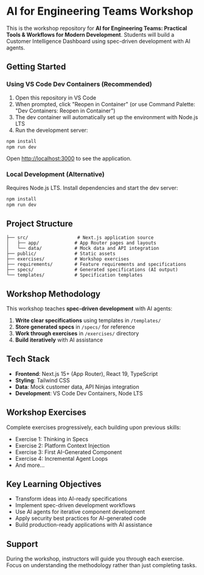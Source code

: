 # AI for Engineering Teams Workshop

This is the workshop repository for **AI for Engineering Teams: Practical Tools & Workflows for Modern Development**. Students will build a Customer Intelligence Dashboard using spec-driven development with AI agents.

## Getting Started

### Using VS Code Dev Containers (Recommended)

1. Open this repository in VS Code
2. When prompted, click "Reopen in Container" (or use Command Palette: "Dev Containers: Reopen in Container")
3. The dev container will automatically set up the environment with Node.js LTS
4. Run the development server:

```bash
npm install
npm run dev
```

Open [http://localhost:3000](http://localhost:3000) to see the application.

### Local Development (Alternative)

Requires Node.js LTS. Install dependencies and start the dev server:

```bash
npm install
npm run dev
```

## Project Structure

```
├── src/                  # Next.js application source
│   ├── app/             # App Router pages and layouts
│   └── data/            # Mock data and API integration
├── public/              # Static assets
├── exercises/           # Workshop exercises
├── requirements/        # Feature requirements and specifications
├── specs/               # Generated specifications (AI output)
└── templates/           # Specification templates
```

## Workshop Methodology

This workshop teaches **spec-driven development** with AI agents:

1. **Write clear specifications** using templates in `/templates/`
2. **Store generated specs** in `/specs/` for reference
3. **Work through exercises** in `/exercises/` directory
4. **Build iteratively** with AI assistance

## Tech Stack

- **Frontend**: Next.js 15+ (App Router), React 19, TypeScript
- **Styling**: Tailwind CSS
- **Data**: Mock customer data, API Ninjas integration
- **Development**: VS Code Dev Containers, Node LTS

## Workshop Exercises

Complete exercises progressively, each building upon previous skills:

- Exercise 1: Thinking in Specs
- Exercise 2: Platform Context Injection  
- Exercise 3: First AI-Generated Component
- Exercise 4: Incremental Agent Loops
- And more...

## Key Learning Objectives

- Transform ideas into AI-ready specifications
- Implement spec-driven development workflows
- Use AI agents for iterative component development
- Apply security best practices for AI-generated code
- Build production-ready applications with AI assistance

## Support

During the workshop, instructors will guide you through each exercise. Focus on understanding the methodology rather than just completing tasks.
